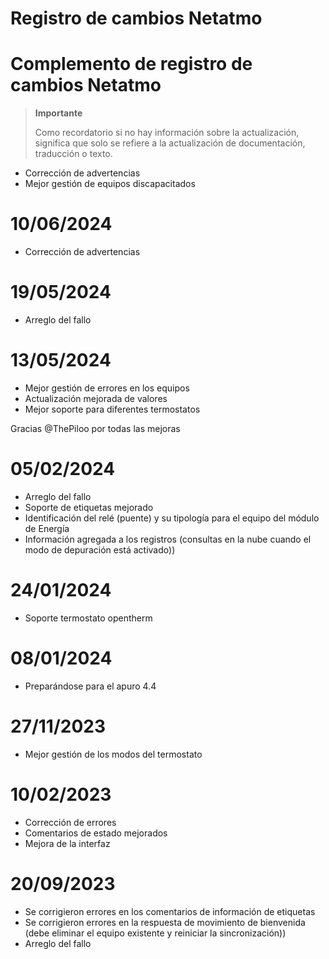 # Registro de cambios Netatmo

# Complemento de registro de cambios Netatmo

>**Importante**
>
>Como recordatorio si no hay información sobre la actualización, significa que solo se refiere a la actualización de documentación, traducción o texto.

- Corrección de advertencias
- Mejor gestión de equipos discapacitados

# 10/06/2024

- Corrección de advertencias

# 19/05/2024

- Arreglo del fallo

# 13/05/2024

- Mejor gestión de errores en los equipos
- Actualización mejorada de valores
- Mejor soporte para diferentes termostatos

Gracias @ThePiloo por todas las mejoras

# 05/02/2024

- Arreglo del fallo
- Soporte de etiquetas mejorado
- Identificación del relé (puente) y su tipología para el equipo del módulo de Energía
- Información agregada a los registros (consultas en la nube cuando el modo de depuración está activado))

# 24/01/2024

- Soporte termostato opentherm

# 08/01/2024

- Preparándose para el apuro 4.4

# 27/11/2023

- Mejor gestión de los modos del termostato

# 10/02/2023

- Corrección de errores
- Comentarios de estado mejorados
- Mejora de la interfaz

# 20/09/2023

- Se corrigieron errores en los comentarios de información de etiquetas
- Se corrigieron errores en la respuesta de movimiento de bienvenida (debe eliminar el equipo existente y reiniciar la sincronización))
- Arreglo del fallo
